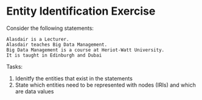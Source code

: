 # Entity Identification Exercise

Consider the following statements:

```Text
Alasdair is a Lecturer.
Alasdair teaches Big Data Management.
Big Data Management is a course at Heriot-Watt University.
It is taught in Edinburgh and Dubai
```

Tasks:
1. Idenitfy the entities that exist in the statements
1. State which entities need to be represented with nodes (IRIs) and which are data values
